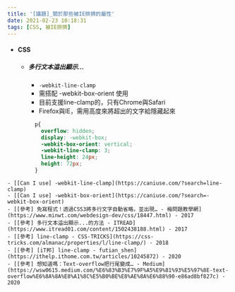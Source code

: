 ```yaml
---
title: '[議題]_關於那些被IE排擠的屬性'
date: 2021-02-23 10:18:31
tags: [CSS, 被IE排擠]
---
```


- #### CSS
  - ##### 多行文本溢出顯示...
    - ``-webkit-line-clamp``
    - 需搭配 -webkit-box-orient 使用
    - 目前支援line-clamp的，只有Chrome與Safari
    - Firefox與IE，需用高度來將超出的文字給隱藏起來

    ```css
      p{
        overflow: hidden;
        display: -webkit-box;
        -webkit-box-orient: vertical;
        -webkit-line-clamp: 3;
        line-height: 24px;
        height: 72px;
      }
    ```


<!-- more -->

    - [[Can I use] -webkit-line-clamp](https://caniuse.com/?search=line-clamp)
    - [[Can I use] -webkit-box-orient](https://caniuse.com/?search=-webkit-box-orient)
    - [[參考] 免寫程式！透過CSS3將多行文字自動省略，並出現… - 梅問題教學網](https://www.minwt.com/webdesign-dev/css/18447.html) - 2017
    - [[參考] 多行文本溢出顯示...的方法 - ITREAD](https://www.itread01.com/content/1502438188.html) - 2017
    - [[參考] line-clamp - CSS-TRICKS](https://css-tricks.com/almanac/properties/l/line-clamp/) - 2018
    - [[參考] [iT邦] line-clamp - futian_shen](https://ithelp.ithome.com.tw/articles/10245872) - 2020
    - [[參考] 想知道嗎：Text-overflow把行尾變成… - Medium](https://wsw0615.medium.com/%E6%83%B3%E7%9F%A5%E9%81%93%E5%97%8E-text-overflow%E6%8A%8A%E8%A1%8C%E5%B0%BE%E8%AE%8A%E6%88%90-e86ad8bf827c) - 2020

